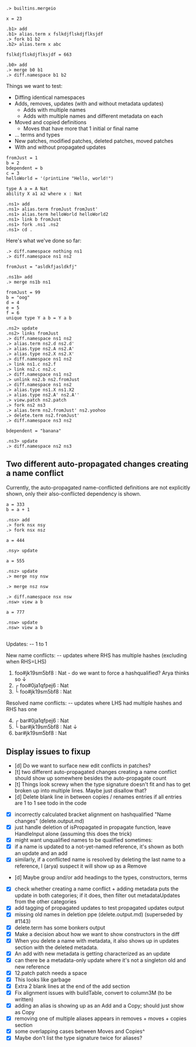 ```ucm:hide
.> builtins.mergeio
```

```unison:hide
x = 23
```

```ucm
.b1> add
.b1> alias.term x fslkdjflskdjflksjdf
.> fork b1 b2
.b2> alias.term x abc
```
```unison:hide
fslkdjflskdjflksjdf = 663
```
```ucm
.b0> add
.> merge b0 b1
.> diff.namespace b1 b2
```
Things we want to test:

* Diffing identical namespaces
* Adds, removes, updates (with and without metadata updates)
  * Adds with multiple names
  * Adds with multiple names and different metadata on each
* Moved and copied definitions
  * Moves that have more that 1 initial or final name
* ... terms and types
* New patches, modified patches, deleted patches, moved patches
* With and without propagated updates

```unison:hide
fromJust = 1
b = 2
bdependent = b
c = 3
helloWorld = '(printLine "Hello, world!")

type A a = A Nat
ability X a1 a2 where x : Nat
```

```ucm
.ns1> add
.ns1> alias.term fromJust fromJust'
.ns1> alias.term helloWorld helloWorld2
.ns1> link b fromJust
.ns1> fork .ns1 .ns2
.ns1> cd .
```
Here's what we've done so far:
```ucm
.> diff.namespace nothing ns1
.> diff.namespace ns1 ns2
```

```unison:hide
fromJust = "asldkfjasldkfj"
```

```ucm
.ns1b> add
.> merge ns1b ns1
```

```unison:hide
fromJust = 99
b = "oog"
d = 4
e = 5
f = 6
unique type Y a b = Y a b
```

```ucm
.ns2> update
.ns2> links fromJust
.> diff.namespace ns1 ns2
.> alias.term ns2.d ns2.d'
.> alias.type ns2.A ns2.A'
.> alias.type ns2.X ns2.X'
.> diff.namespace ns1 ns2
.> link ns1.c ns2.f
.> link ns2.c ns2.c
.> diff.namespace ns1 ns2
.> unlink ns2.b ns2.fromJust
.> diff.namespace ns1 ns2
.> alias.type ns1.X ns1.X2
.> alias.type ns2.A' ns2.A''
.> view.patch ns2.patch
.> fork ns2 ns3
.> alias.term ns2.fromJust' ns2.yoohoo
.> delete.term ns2.fromJust'
.> diff.namespace ns3 ns2
```
```unison:hide
bdependent = "banana"
```
```ucm
.ns3> update
.> diff.namespace ns2 ns3
```


## Two different auto-propagated changes creating a name conflict
Currently, the auto-propagated name-conflicted definitions are not explicitly
shown, only their also-conflicted dependency is shown.
```unison:hide
a = 333
b = a + 1
```
```ucm
.nsx> add
.> fork nsx nsy
.> fork nsx nsz
```
```unison:hide
a = 444
```
```ucm
.nsy> update
```
```unison:hide
a = 555
```
```ucm
.nsz> update
.> merge nsy nsw
```
```ucm:error
.> merge nsz nsw
```
```ucm
.> diff.namespace nsx nsw
.nsw> view a b
```
```unison
a = 777
```

```ucm:error
.nsw> update
.nsw> view a b
```

##

Updates:  -- 1 to 1

New name conflicts: -- updates where RHS has multiple hashes (excluding when RHS=LHS)

  1. foo#jk19sm5bf8 : Nat - do we want to force a hashqualified? Arya thinks so
     ↓
  2. ┌ foo#0ja1qfpej6 : Nat
  3. └ foo#jk19sm5bf8 : Nat

Resolved name conflicts: -- updates where LHS had multiple hashes and RHS has one

  4. ┌ bar#0ja1qfpej6 : Nat
  5. └ bar#jk19sm5bf8 : Nat
     ↓
  6. bar#jk19sm5bf8 : Nat

## Display issues to fixup

- [d] Do we want to surface new edit conflicts in patches?
- [t] two different auto-propagated changes creating a name conflict should show
      up somewhere besides the auto-propagate count
- [t] Things look screwy when the type signature doesn't fit and has to get broken
      up into multiple lines. Maybe just disallow that?
- [d] Delete blank line in between copies / renames entries if all entries are 1 to 1
      see todo in the code
- [x] incorrectly calculated bracket alignment on hashqualified "Name changes"  (delete.output.md)
- [x] just handle deletion of isPropagated in propagate function, leave HandleInput alone (assuming this does the trick)
- [x] might want unqualified names to be qualified sometimes:
- [x] if a name is updated to a not-yet-named reference, it's shown as both an update and an add
- [x] similarly, if a conflicted name is resolved by deleting the last name to
      a reference, I (arya) suspect it will show up as a Remove
- [d] Maybe group and/or add headings to the types, constructors, terms
- [x] check whether creating a name conflict + adding metadata puts the update
      in both categories; if it does, then filter out metadataUpdates from the
      other categories
- [x] add tagging of propagated updates to test propagated updates output
- [x] missing old names in deletion ppe (delete.output.md)  (superseded by \#1143)
- [x] delete.term has some bonkers output
- [x] Make a decision about how we want to show constructors in the diff
- [x] When you delete a name with metadata, it also shows up in updates section
      with the deleted metadata.
- [x] An add with new metadata is getting characterized as an update
- [x] can there be a metadata-only update where it's not a singleton old and new reference
- [x] 12.patch patch needs a space
- [x] This looks like garbage
- [x] Extra 2 blank lines at the end of the add section
- [x] Fix alignment issues with buildTable, convert to column3M (to be written)
- [x] adding an alias is showing up as an Add and a Copy; should just show as Copy
- [x] removing one of multiple aliases appears in removes + moves + copies section
- [x] some overlapping cases between Moves and Copies^
- [x] Maybe don't list the type signature twice for aliases?
